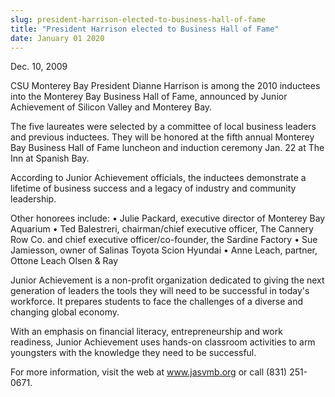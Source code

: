 ```yaml
---
slug: president-harrison-elected-to-business-hall-of-fame
title: "President Harrison elected to Business Hall of Fame"
date: January 01 2020
---
```


 
<p>Dec. 10, 2009</p>
<p>
  CSU Monterey Bay President Dianne Harrison is among the 2010 inductees into
  the Monterey Bay Business Hall of Fame, announced by Junior Achievement of
  Silicon Valley and Monterey Bay.
</p>
<p>
  The five laureates were selected by a committee of local business leaders and
  previous inductees. They will be honored at the fifth annual Monterey Bay
  Business Hall of Fame luncheon and induction ceremony Jan. 22 at The Inn at
  Spanish Bay.
</p>
<p>
  According to Junior Achievement officials, the inductees demonstrate a
  lifetime of business success and a legacy of industry and community
  leadership.
</p>
<p>
  Other honorees include: • Julie Packard, executive director of Monterey Bay
  Aquarium • Ted Balestreri, chairman/chief executive officer, The Cannery Row
  Co. and chief executive officer/co-founder, the Sardine Factory • Sue
  Jamiesson, owner of Salinas Toyota Scion Hyundai • Anne Leach, partner, Ottone
  Leach Olsen &amp; Ray
</p>
<p>
  Junior Achievement is a non-profit organization dedicated to giving the next
  generation of leaders the tools they will need to be successful in today's
  workforce. It prepares students to face the challenges of a diverse and
  changing global economy.
</p>
<p>
  With an emphasis on financial literacy, entrepreneurship and work readiness,
  Junior Achievement uses hands-on classroom activities to arm youngsters with
  the knowledge they need to be successful.
</p>
<p>
  For more information, visit the web at
  <a href="https://www.jasvmb.org" title="www.jasvmb.org">www.jasvmb.org</a> or
  call (831) 251-0671.
</p>
 
